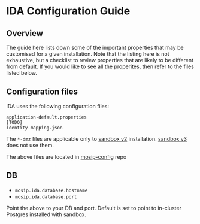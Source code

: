 # IDA Configuration Guide

## Overview
The guide here lists down some of the important properties that may be customised for a given installation. Note that the listing here is not exhaustive, but a checklist to review properties that are likely to be different from default.  If you would like to see all the properites, then refer to the files listed below.

## Configuration files
IDA uses the following configuration files:
```
application-default.properties
[TODO]
identity-mapping.json
```
The `*-dmz` files are applicable only to [sandbox v2](https://github.com/mosip/mosip-infra/tree/1.2.0-rc2/deployment/sandbox-v2) installation.  [sandbox v3](https://github.com/mosip/mosip-infra/tree/1.2.0-rc2/deployment/v3) does not use them.

The above files are located in [mosip-config](https://github.com/mosip/mosip-config/blob/develop2-v2/) repo

## DB
* `mosip.ida.database.hostname`
* `mosip.ida.database.port`

Point the above to your DB and port.  Default is set to point to in-cluster Postgres installed with sandbox.

